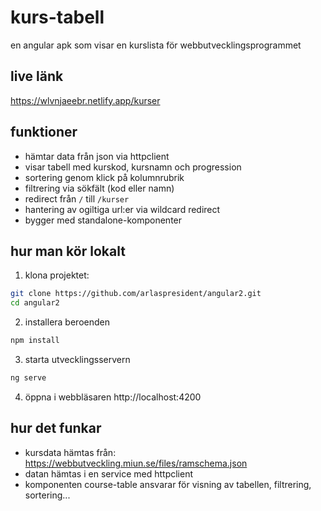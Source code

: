 # kurs-tabell

en angular apk som visar en kurslista för webbutvecklingsprogrammet

## live länk
https://wlvnjaeebr.netlify.app/kurser

## funktioner

- hämtar data från json via httpclient
- visar tabell med kurskod, kursnamn och progression
- sortering genom klick på kolumnrubrik 
- filtrering via sökfält (kod eller namn)
- redirect från `/` till `/kurser`
- hantering av ogiltiga url:er via wildcard redirect
- bygger med standalone-komponenter

## hur man kör lokalt

1. klona projektet:

```bash
git clone https://github.com/arlaspresident/angular2.git
cd angular2
```
2. installera beroenden

```bash
npm install
```
3. starta utvecklingsservern

```bash
ng serve
```

4. öppna i webbläsaren
http://localhost:4200
 

 ## hur det funkar
 - kursdata hämtas från: https://webbutveckling.miun.se/files/ramschema.json
- datan hämtas i en service med httpclient
- komponenten course-table ansvarar för visning av tabellen, filtrering, sortering...
